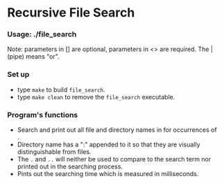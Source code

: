# Recursive File Search

### Usage: ./file_search <search term> <starting directory>
Note: parameters in [] are optional, parameters in <> are required. The | (pipe) means "or".

### Set up 
- type `make` to build `file_search`.
- type `make clean` to remove the `file_search` executable.

### Program's functions
- Search and print out all file and directory names in <starting directory> for occurrences of <search term>.
- Directory name has a ":" appended to it so that they are visually distinguishable from files.
- The `.` and `..` will neither be used to compare to the search term nor printed out in the searching process.
- Pints out the searching time which is measured in milliseconds.